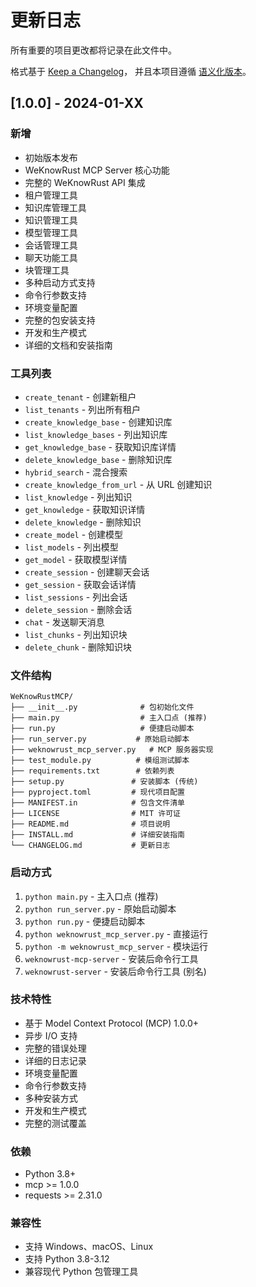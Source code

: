 # 更新日志

所有重要的项目更改都将记录在此文件中。

格式基于 [Keep a Changelog](https://keepachangelog.com/zh-CN/1.0.0/)，
并且本项目遵循 [语义化版本](https://semver.org/lang/zh-CN/)。

## [1.0.0] - 2024-01-XX

### 新增
- 初始版本发布
- WeKnowRust MCP Server 核心功能
- 完整的 WeKnowRust API 集成
- 租户管理工具
- 知识库管理工具
- 知识管理工具
- 模型管理工具
- 会话管理工具
- 聊天功能工具
- 块管理工具
- 多种启动方式支持
- 命令行参数支持
- 环境变量配置
- 完整的包安装支持
- 开发和生产模式
- 详细的文档和安装指南

### 工具列表
- `create_tenant` - 创建新租户
- `list_tenants` - 列出所有租户
- `create_knowledge_base` - 创建知识库
- `list_knowledge_bases` - 列出知识库
- `get_knowledge_base` - 获取知识库详情
- `delete_knowledge_base` - 删除知识库
- `hybrid_search` - 混合搜索
- `create_knowledge_from_url` - 从 URL 创建知识
- `list_knowledge` - 列出知识
- `get_knowledge` - 获取知识详情
- `delete_knowledge` - 删除知识
- `create_model` - 创建模型
- `list_models` - 列出模型
- `get_model` - 获取模型详情
- `create_session` - 创建聊天会话
- `get_session` - 获取会话详情
- `list_sessions` - 列出会话
- `delete_session` - 删除会话
- `chat` - 发送聊天消息
- `list_chunks` - 列出知识块
- `delete_chunk` - 删除知识块

### 文件结构
```
WeKnowRustMCP/
├── __init__.py              # 包初始化文件
├── main.py                  # 主入口点 (推荐)
├── run.py                   # 便捷启动脚本
├── run_server.py           # 原始启动脚本
├── weknowrust_mcp_server.py   # MCP 服务器实现
├── test_module.py          # 模组测试脚本
├── requirements.txt        # 依赖列表
├── setup.py               # 安装脚本 (传统)
├── pyproject.toml         # 现代项目配置
├── MANIFEST.in            # 包含文件清单
├── LICENSE                # MIT 许可证
├── README.md              # 项目说明
├── INSTALL.md             # 详细安装指南
└── CHANGELOG.md           # 更新日志
```

### 启动方式
1. `python main.py` - 主入口点 (推荐)
2. `python run_server.py` - 原始启动脚本
3. `python run.py` - 便捷启动脚本
4. `python weknowrust_mcp_server.py` - 直接运行
5. `python -m weknowrust_mcp_server` - 模块运行
6. `weknowrust-mcp-server` - 安装后命令行工具
7. `weknowrust-server` - 安装后命令行工具 (别名)

### 技术特性
- 基于 Model Context Protocol (MCP) 1.0.0+
- 异步 I/O 支持
- 完整的错误处理
- 详细的日志记录
- 环境变量配置
- 命令行参数支持
- 多种安装方式
- 开发和生产模式
- 完整的测试覆盖

### 依赖
- Python 3.8+
- mcp >= 1.0.0
- requests >= 2.31.0

### 兼容性
- 支持 Windows、macOS、Linux
- 支持 Python 3.8-3.12
- 兼容现代 Python 包管理工具